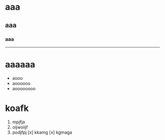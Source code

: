 # aaa
## aaa
### aaa
****
# aaaaaa
* aooo
* aoooooo
* aoooooooo
# koafk
1. mpjfja
1. oijwoiijf
1. podjfpj
[x] kkamg
[x] kgmaga
